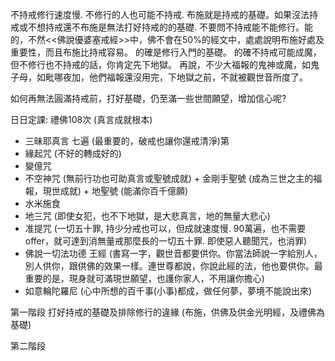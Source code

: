 不持戒修行速度慢. 不修行的人也可能不持戒.
布施就是持戒的基礎。如果沒法持戒或不想持戒還不布施是無法打好持戒的的基礎.
不要問不持戒能不能修行。能的，不然<<佛說優婆塞戒經>>中，佛不會在50%的經文中，處處說明布施好處及重要性，而且布施比持戒容易。
的確是修行入門的基礎。 的確不持戒可能成魔，但不修行也不持戒的話，你肯定先下地獄。
再說，不少大福報的鬼神或魔，如鬼子母，如毗哪夜加，他們福報還沒用完，下地獄之前，不就被觀世音所度了。

如何再無法圓滿持戒前，打好基礎，仍至滿一些世間願望，增加信心呢?

日日定課:
禮佛108次 (真言成就根本)
- 三昧耶真言 七遍 (最重要的，破戒也讓你還戒清淨)第
- 緣起咒 (不好的轉成好的)
- 變億咒
- 不空神咒 (無前行功也可助真言或聖號成就) + 金剛手聖號 (成為三世之主的福報，現世成就) + 地聖號 (能滿你百千億願)
- 水米施食
- 地三咒 (即使女犯，也不下地獄，是大悲真言，地的無量大悲心)
- 准提咒 (一切五十罪, 持少分戒也可以，但成就速度慢. 90萬遍，也不需要offer，就可達到消無量戒那麼長的一切五十罪. 即使惡人聽聞咒，也消罪)
- 佛說一切法功德 王經 (書寫一字，觀世音都要供你。你當法師說一字給別人，別人供你，跟供佛的效果一樣。連世尊都說，你說此經的法，他也要供你。最重要的是，現身就可滿現世願望，也護你家人，不用讓你擔心)
- 如意輪陀羅尼  (心中所想的百千事(小事)都成，做任何夢，夢境不能說出來)

第一階段 打好持戒的基礎及排除修行的違緣 (布施，供佛及供金光明經，及禮佛為基礎)

第二階段
